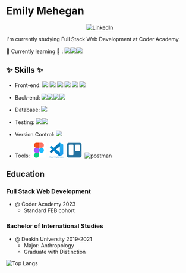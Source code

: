 # Emily Mehegan

<p align="center">
  <a
    href="https://www.linkedin.com/in/emily-mehegan-7a29361b7/"
    target="_blank">
    <img
      alt="LinkedIn"
      src="https://img.shields.io/badge/linkedin-%230077B5.svg?&style=for-the-badge&logo=linkedin&logoColor=white"
    />
  </a>
</p>

I'm currently studying Full Stack Web Development at Coder Academy.
<br>

🌱 Currently learning 🌱 : <img src="https://img.shields.io/badge/JavaScript-F7DF1E?style=for-the-badge&logo=javascript&logoColor=black" /><img src="https://img.shields.io/badge/React-20232A?style=for-the-badge&logo=react&logoColor=61DAFB" /><img src="https://img.shields.io/badge/Node.js-43853D?style=for-the-badge&logo=node.js&logoColor=white" />

## ✨ Skills ✨

- Front-end: <img src="https://img.shields.io/badge/HTML5-E34F26?style=for-the-badge&logo=html5&logoColor=white" /> <img src="https://img.shields.io/badge/CSS3-1572B6?style=for-the-badge&logo=css3&logoColor=white" /> <img src="hhttps://img.shields.io/badge/JavaScript-F7DF1E?style=for-the-badge&logo=javascript&logoColor=black" /> <img src="https://img.shields.io/badge/React-20232A?logo=react&logoColor=61DAFB" /> <img src="https://img.shields.io/badge/Sass-CC6699?style=for-the-badge&logo=sass&logoColor=white" /> <img src="https://img.shields.io/badge/Markdown-000000?style=for-the-badge&logo=markdown&logoColor=white" />

- Back-end: <img src="https://img.shields.io/badge/Node.js-43853D?style=for-the-badge&logo=node.js&logoColor=white" /><img src="https://img.shields.io/badge/Express.js-404D59?style=for-the-badge" /><img src="	https://img.shields.io/badge/Python-14354C?style=for-the-badge&logo=python&logoColor=white" /><img src="https://img.shields.io/badge/Flask-000000?style=for-the-badge&logo=flask&logoColor=white" />
  
- Database: <img src="https://img.shields.io/badge/PostgreSQL-181717?logo=postgresql&logoColor=white&labelColor=4169E1" />

- Testing: <img src="https://img.shields.io/badge/Jest-181717?logo=jest&logoColor=white&labelColor=C21325" /><img src="https://img.shields.io/badge/Pytest-181717?logo=pytest&logoColor=white&labelColor=0A9EDC" />

- Version Control: <img src="https://img.shields.io/badge/Github-181717?logo=github&logoColor=white" />

- Tools: <img src="https://github.com/devicons/devicon/blob/master/icons/figma/figma-original.svg" title="Figma" alt="Figma" width="40" height="40"/>&nbsp; <img src="https://github.com/devicons/devicon/blob/master/icons/vscode/vscode-original-wordmark.svg" title="VSCode" alt="VSCode" width="40" height="40"/>&nbsp; <img src="https://github.com/devicons/devicon/blob/master/icons/trello/trello-plain.svg" title="Trello" alt="Trello" width="40" height="40"/>&nbsp; <img src="https://www.vectorlogo.zone/logos/getpostman/getpostman-icon.svg" alt="postman" width="40" height="40"/> </a> </p>
  
## Education
 
### Full Stack Web Development
- @ Coder Academy 2023
    - Standard FEB cohort

### Bachelor of International Studies
- @ Deakin University 2019-2021
    - Major: Anthropology
    - Graduate with Distinction


![Top Langs](https://github-readme-stats.vercel.app/api/top-langs/?username=nate-0hZ&layout=compact)
<!--
- 🔭 I’m currently working on ...
- 👯 I’m looking to collaborate on ...
- 🤔 I’m looking for help with ...
- 💬 Ask me about ...
- 📫 How to reach me: ...
- 😄 Pronouns: ...

-->

